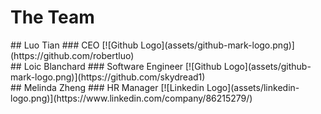 # The Team
<div class="members">
<div>
## Luo Tian
### CEO
[![Github Logo](assets/github-mark-logo.png)](https://github.com/robertluo)
</div>
<div>
## Loic Blanchard
### Software Engineer
[![Github Logo](assets/github-mark-logo.png)](https://github.com/skydread1)
</div>
<div>
## Melinda Zheng
### HR Manager
[![Linkedin Logo](assets/linkedin-logo.png)](https://www.linkedin.com/company/86215279/)
</div>
</div>